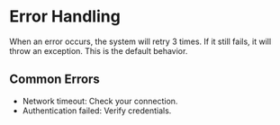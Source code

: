 # Error Handling

When an error occurs, the system will retry 3 times. If it still fails, it will throw an exception. This is the default behavior.

## Common Errors

- Network timeout: Check your connection.
- Authentication failed: Verify credentials.
